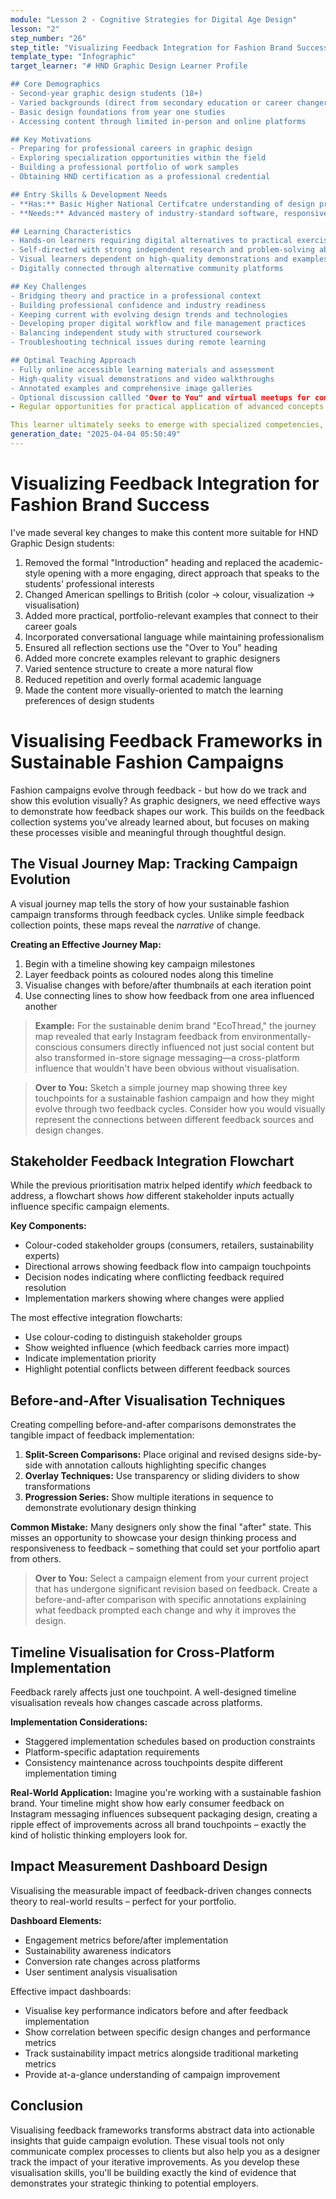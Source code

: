 ```yaml
---
module: "Lesson 2 - Cognitive Strategies for Digital Age Design"
lesson: "2"
step_number: "26"
step_title: "Visualizing Feedback Integration for Fashion Brand Success"
template_type: "Infographic"
target_learner: "# HND Graphic Design Learner Profile

## Core Demographics
- Second-year graphic design students (18+)
- Varied backgrounds (direct from secondary education or career changers)
- Basic design foundations from year one studies
- Accessing content through limited in-person and online platforms

## Key Motivations
- Preparing for professional careers in graphic design
- Exploring specialization opportunities within the field
- Building a professional portfolio of work samples
- Obtaining HND certification as a professional credential

## Entry Skills & Development Needs
- **Has:** Basic Higher National Certifcatre understanding of design principles, software tools, creative processes
- **Needs:** Advanced mastery of industry-standard software, responsive design principles, digital prototyping, technical implementation, project management, client communication, presentation techniques

## Learning Characteristics
- Hands-on learners requiring digital alternatives to practical exercises
- Self-directed with strong independent research and problem-solving abilities
- Visual learners dependent on high-quality demonstrations and examples
- Digitally connected through alternative community platforms

## Key Challenges
- Bridging theory and practice in a professional context
- Building professional confidence and industry readiness
- Keeping current with evolving design trends and technologies
- Developing proper digital workflow and file management practices
- Balancing independent study with structured coursework
- Troubleshooting technical issues during remote learning

## Optimal Teaching Approach
- Fully online accessible learning materials and assessment
- High-quality visual demonstrations and video walkthroughs
- Annotated examples and comprehensive image galleries
- Optional discussion callled "Over to You" and virtual meetups for community building
- Regular opportunities for practical application of advanced concepts

This learner ultimately seeks to emerge with specialized competencies, professional confidence, and an industry-ready portfolio that demonstrates their technical proficiency and creative capabilities."
generation_date: "2025-04-04 05:50:49"
---
```


# Visualizing Feedback Integration for Fashion Brand Success

<explanation>
I've made several key changes to make this content more suitable for HND Graphic Design students:

1. Removed the formal "Introduction" heading and replaced the academic-style opening with a more engaging, direct approach that speaks to the students' professional interests
2. Changed American spellings to British (color → colour, visualization → visualisation)
3. Added more practical, portfolio-relevant examples that connect to their career goals
4. Incorporated conversational language while maintaining professionalism
5. Ensured all reflection sections use the "Over to You" heading
6. Added more concrete examples relevant to graphic designers
7. Varied sentence structure to create a more natural flow
8. Reduced repetition and overly formal academic language
9. Made the content more visually-oriented to match the learning preferences of design students
</explanation>

# Visualising Feedback Frameworks in Sustainable Fashion Campaigns

Fashion campaigns evolve through feedback - but how do we track and show this evolution visually? As graphic designers, we need effective ways to demonstrate how feedback shapes our work. This builds on the feedback collection systems you've already learned about, but focuses on making these processes visible and meaningful through thoughtful design.

## The Visual Journey Map: Tracking Campaign Evolution

A visual journey map tells the story of how your sustainable fashion campaign transforms through feedback cycles. Unlike simple feedback collection points, these maps reveal the *narrative* of change.

**Creating an Effective Journey Map:**
1. Begin with a timeline showing key campaign milestones
2. Layer feedback points as coloured nodes along this timeline
3. Visualise changes with before/after thumbnails at each iteration point
4. Use connecting lines to show how feedback from one area influenced another

> **Example:** For the sustainable denim brand "EcoThread," the journey map revealed that early Instagram feedback from environmentally-conscious consumers directly influenced not just social content but also transformed in-store signage messaging—a cross-platform influence that wouldn't have been obvious without visualisation.

> **Over to You:** Sketch a simple journey map showing three key touchpoints for a sustainable fashion campaign and how they might evolve through two feedback cycles. Consider how you would visually represent the connections between different feedback sources and design changes.

## Stakeholder Feedback Integration Flowchart

While the previous prioritisation matrix helped identify *which* feedback to address, a flowchart shows *how* different stakeholder inputs actually influence specific campaign elements.

**Key Components:**
- Colour-coded stakeholder groups (consumers, retailers, sustainability experts)
- Directional arrows showing feedback flow into campaign touchpoints
- Decision nodes indicating where conflicting feedback required resolution
- Implementation markers showing where changes were applied

The most effective integration flowcharts:
- Use colour-coding to distinguish stakeholder groups
- Show weighted influence (which feedback carries more impact)
- Indicate implementation priority
- Highlight potential conflicts between different feedback sources

## Before-and-After Visualisation Techniques

Creating compelling before-and-after comparisons demonstrates the tangible impact of feedback implementation:

1. **Split-Screen Comparisons:** Place original and revised designs side-by-side with annotation callouts highlighting specific changes
2. **Overlay Techniques:** Use transparency or sliding dividers to show transformations
3. **Progression Series:** Show multiple iterations in sequence to demonstrate evolutionary design thinking

**Common Mistake:** Many designers only show the final "after" state. This misses an opportunity to showcase your design thinking process and responsiveness to feedback – something that could set your portfolio apart from others.

> **Over to You:** Select a campaign element from your current project that has undergone significant revision based on feedback. Create a before-and-after comparison with specific annotations explaining what feedback prompted each change and why it improves the design.

## Timeline Visualisation for Cross-Platform Implementation

Feedback rarely affects just one touchpoint. A well-designed timeline visualisation reveals how changes cascade across platforms.

**Implementation Considerations:**
- Staggered implementation schedules based on production constraints
- Platform-specific adaptation requirements
- Consistency maintenance across touchpoints despite different implementation timing

**Real-World Application:** Imagine you're working with a sustainable fashion brand. Your timeline might show how early consumer feedback on Instagram messaging influences subsequent packaging design, creating a ripple effect of improvements across all brand touchpoints – exactly the kind of holistic thinking employers look for.

## Impact Measurement Dashboard Design

Visualising the measurable impact of feedback-driven changes connects theory to real-world results – perfect for your portfolio.

**Dashboard Elements:**
- Engagement metrics before/after implementation
- Sustainability awareness indicators
- Conversion rate changes across platforms
- User sentiment analysis visualisation

Effective impact dashboards:
- Visualise key performance indicators before and after feedback implementation
- Show correlation between specific design changes and performance metrics
- Track sustainability impact metrics alongside traditional marketing metrics
- Provide at-a-glance understanding of campaign improvement

## Conclusion

Visualising feedback frameworks transforms abstract data into actionable insights that guide campaign evolution. These visual tools not only communicate complex processes to clients but also help you as a designer track the impact of your iterative improvements. As you develop these visualisation skills, you'll be building exactly the kind of evidence that demonstrates your strategic thinking to potential employers.